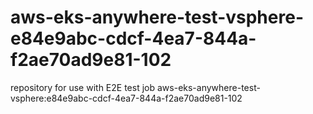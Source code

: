 # aws-eks-anywhere-test-vsphere-e84e9abc-cdcf-4ea7-844a-f2ae70ad9e81-102
repository for use with E2E test job aws-eks-anywhere-test-vsphere:e84e9abc-cdcf-4ea7-844a-f2ae70ad9e81-102
